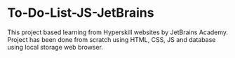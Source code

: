# To-Do-List-JS-JetBrains
This project based learning from Hyperskill websites by JetBrains Academy. Project has been done from scratch using HTML, CSS, JS and database using local storage web browser.
